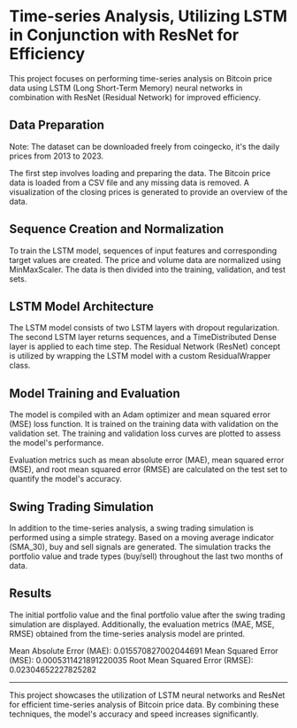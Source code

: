 # Time-series Analysis, Utilizing LSTM in Conjunction with ResNet for Efficiency

This project focuses on performing time-series analysis on Bitcoin price data using LSTM (Long Short-Term Memory) neural networks in combination with ResNet (Residual Network) for improved efficiency.

## Data Preparation

Note: The dataset can be downloaded freely from coingecko, it's the daily prices from 2013 to 2023.

The first step involves loading and preparing the data. The Bitcoin price data is loaded from a CSV file and any missing data is removed. A visualization of the closing prices is generated to provide an overview of the data. 

## Sequence Creation and Normalization

To train the LSTM model, sequences of input features and corresponding target values are created. The price and volume data are normalized using MinMaxScaler. The data is then divided into the training, validation, and test sets.

## LSTM Model Architecture

The LSTM model consists of two LSTM layers with dropout regularization. The second LSTM layer returns sequences, and a TimeDistributed Dense layer is applied to each time step. The Residual Network (ResNet) concept is utilized by wrapping the LSTM model with a custom ResidualWrapper class.

## Model Training and Evaluation

The model is compiled with an Adam optimizer and mean squared error (MSE) loss function. It is trained on the training data with validation on the validation set. The training and validation loss curves are plotted to assess the model's performance.

Evaluation metrics such as mean absolute error (MAE), mean squared error (MSE), and root mean squared error (RMSE) are calculated on the test set to quantify the model's accuracy.

## Swing Trading Simulation

In addition to the time-series analysis, a swing trading simulation is performed using a simple strategy. Based on a moving average indicator (SMA_30), buy and sell signals are generated. The simulation tracks the portfolio value and trade types (buy/sell) throughout the last two months of data.

## Results

The initial portfolio value and the final portfolio value after the swing trading simulation are displayed. Additionally, the evaluation metrics (MAE, MSE, RMSE) obtained from the time-series analysis model are printed.

Mean Absolute Error (MAE): 0.015570827002044691
Mean Squared Error (MSE): 0.0005311421891220035
Root Mean Squared Error (RMSE): 0.02304652227825282

---

This project showcases the utilization of LSTM neural networks and ResNet for efficient time-series analysis of Bitcoin price data. By combining these techniques, the model's accuracy and speed increases significantly.
